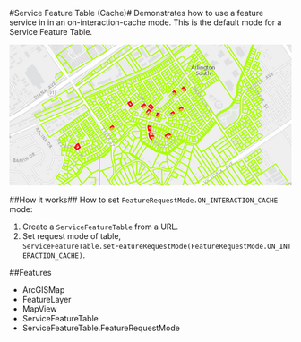 #Service Feature Table (Cache)#
Demonstrates how to use a feature service in in an on-interaction-cache mode. This is the default mode for a Service Feature Table.

![](ServiceFeatureTableCache.png)

##How it works##
How to set `FeatureRequestMode.ON_INTERACTION_CACHE` mode:

1. Create a `ServiceFeatureTable` from a URL.
2. Set request mode of table, `ServiceFeatureTable.setFeatureRequestMode(FeatureRequestMode.ON_INTERACTION_CACHE)`.

##Features
- ArcGISMap
- FeatureLayer
- MapView
- ServiceFeatureTable
- ServiceFeatureTable.FeatureRequestMode
